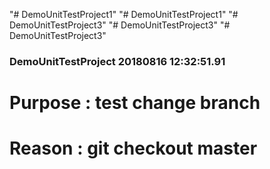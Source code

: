 "# DemoUnitTestProject1" 
"# DemoUnitTestProject1" 
"# DemoUnitTestProject3" 
"# DemoUnitTestProject3" 
"# DemoUnitTestProject3" 
### DemoUnitTestProject 20180816 12:32:51.91 
# Purpose : test change branch 
#  Reason : git checkout master  
 
 
